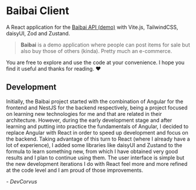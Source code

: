 # Baibai Client

A React application for the [Baibai API (demo)](https://github.com/DevCorvus/baibai-api) with Vite.js, TailwindCSS, daisyUI, Zod and Zustand.

> **Baibai** is a demo application where people can post items for sale but also buy those of others (kinda). Pretty much an e-commerce.

You are free to explore and use the code at your convenience. I hope you find it useful and thanks for reading. ❤️

## Development

Initially, the Baibai project started with the combination of Angular for the frontend and NestJS for the backend respectively, being a project focused on learning new technologies for me and that are related in their architecture. However, during the early development stage and after learning and putting into practice the fundamentals of Angular, I decided to replace Angular with React in order to speed up development and focus on the backend. Taking advantage of this turn to React (where I already have a lot of experience), I added some libraries like daisyUI and Zustand to the formula to learn something new, from which I have obtained very good results and I plan to continue using them. The user interface is simple but the new development iterations I do with React feel more and more refined at the code level and I am proud of those improvements.

_\- DevCorvus_
